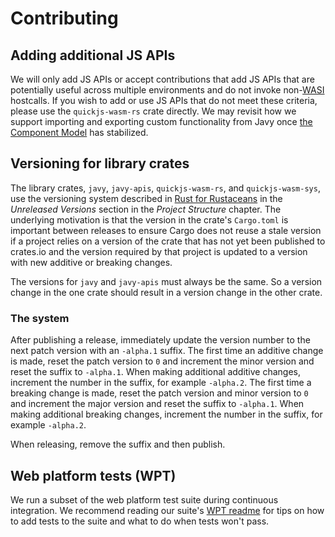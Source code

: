 # Contributing

## Adding additional JS APIs

We will only add JS APIs or accept contributions that add JS APIs that are potentially useful across multiple environments and do not invoke non-[WASI](https://wasi.dev/) hostcalls. If you wish to add or use JS APIs that do not meet these criteria, please use the `quickjs-wasm-rs` crate directly. We may revisit how we support importing and exporting custom functionality from Javy once [the Component Model](https://github.com/WebAssembly/component-model) has stabilized.

## Versioning for library crates

The library crates, `javy`, `javy-apis`, `quickjs-wasm-rs`, and `quickjs-wasm-sys`, use the versioning system described in [Rust for Rustaceans](https://rust-for-rustaceans.com/) in the _Unreleased Versions_ section in the _Project Structure_ chapter. The underlying motivation is that the version in the crate's `Cargo.toml` is important between releases to ensure Cargo does not reuse a stale version if a project relies on a version of the crate that has not yet been published to crates.io and the version required by that project is updated to a version with new additive or breaking changes.

The versions for `javy` and `javy-apis` must always be the same. So a version change in the one crate should result in a version change in the other crate.

### The system

After publishing a release, immediately update the version number to the next patch version with an `-alpha.1` suffix. The first time an additive change is made, reset the patch version to `0` and increment the minor version and reset the suffix to `-alpha.1`. When making additional additive changes, increment the number in the suffix, for example `-alpha.2`. The first time a breaking change is made, reset the patch version and minor version to `0` and increment the major version and reset the suffix to `-alpha.1`. When making additional breaking changes, increment the number in the suffix, for example `-alpha.2`.

When releasing, remove the suffix and then publish.

## Web platform tests (WPT)

We run a subset of the web platform test suite during continuous integration. We recommend reading our suite's [WPT readme](../wpt/README.md) for tips on how to add tests to the suite and what to do when tests won't pass.
